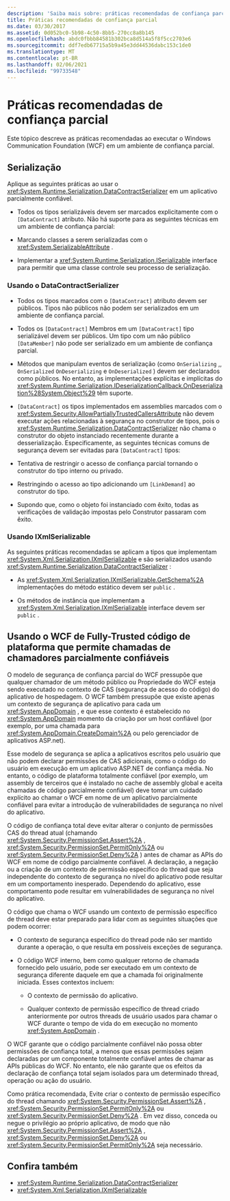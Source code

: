 ```yaml
---
description: 'Saiba mais sobre: práticas recomendadas de confiança parcial'
title: Práticas recomendadas de confiança parcial
ms.date: 03/30/2017
ms.assetid: 0d052bc0-5b98-4c50-8bb5-270cc8a8b145
ms.openlocfilehash: abdc0fbbb84581b302bca8d514a5f8f5cc2703e6
ms.sourcegitcommit: ddf7edb67715a5b9a45e3dd44536dabc153c1de0
ms.translationtype: MT
ms.contentlocale: pt-BR
ms.lasthandoff: 02/06/2021
ms.locfileid: "99733548"
---
```

# <a name="partial-trust-best-practices"></a>Práticas recomendadas de confiança parcial

Este tópico descreve as práticas recomendadas ao executar o Windows Communication Foundation (WCF) em um ambiente de confiança parcial.

## <a name="serialization"></a>Serialização

Aplique as seguintes práticas ao usar o <xref:System.Runtime.Serialization.DataContractSerializer> em um aplicativo parcialmente confiável.

- Todos os tipos serializáveis devem ser marcados explicitamente com o `[DataContract]` atributo. Não há suporte para as seguintes técnicas em um ambiente de confiança parcial:

- Marcando classes a serem serializadas com o <xref:System.SerializableAttribute> .

- Implementar a <xref:System.Runtime.Serialization.ISerializable> interface para permitir que uma classe controle seu processo de serialização.

### <a name="using-datacontractserializer"></a>Usando o DataContractSerializer

- Todos os tipos marcados com o `[DataContract]` atributo devem ser públicos. Tipos não públicos não podem ser serializados em um ambiente de confiança parcial.

- Todos os `[DataContract]` Membros em um `[DataContract]` tipo serializável devem ser públicos. Um tipo com um não público `[DataMember]` não pode ser serializado em um ambiente de confiança parcial.

- Métodos que manipulam eventos de serialização (como `OnSerializing` ,, `OnSerialized` `OnDeserializing` e `OnDeserialized` ) devem ser declarados como públicos. No entanto, as implementações explícitas e implícitas do <xref:System.Runtime.Serialization.IDeserializationCallback.OnDeserialization%28System.Object%29> têm suporte.

- `[DataContract]` os tipos implementados em assemblies marcados com o <xref:System.Security.AllowPartiallyTrustedCallersAttribute> não devem executar ações relacionadas à segurança no construtor de tipos, pois o <xref:System.Runtime.Serialization.DataContractSerializer> não chama o construtor do objeto instanciado recentemente durante a desserialização. Especificamente, as seguintes técnicas comuns de segurança devem ser evitadas para `[DataContract]` tipos:

- Tentativa de restringir o acesso de confiança parcial tornando o construtor do tipo interno ou privado.

- Restringindo o acesso ao tipo adicionando um `[LinkDemand]` ao construtor do tipo.

- Supondo que, como o objeto foi instanciado com êxito, todas as verificações de validação impostas pelo Construtor passaram com êxito.

### <a name="using-ixmlserializable"></a>Usando IXmlSerializable

As seguintes práticas recomendadas se aplicam a tipos que implementam <xref:System.Xml.Serialization.IXmlSerializable> e são serializados usando <xref:System.Runtime.Serialization.DataContractSerializer> :

- As <xref:System.Xml.Serialization.IXmlSerializable.GetSchema%2A> implementações do método estático devem ser `public` .

- Os métodos de instância que implementam a <xref:System.Xml.Serialization.IXmlSerializable> interface devem ser `public` .

## <a name="using-wcf-from-fully-trusted-platform-code-that-allows-calls-from-partially-trusted-callers"></a>Usando o WCF de Fully-Trusted código de plataforma que permite chamadas de chamadores parcialmente confiáveis

O modelo de segurança de confiança parcial do WCF pressupõe que qualquer chamador de um método público ou Propriedade do WCF esteja sendo executado no contexto de CAS (segurança de acesso do código) do aplicativo de hospedagem. O WCF também pressupõe que existe apenas um contexto de segurança de aplicativo para cada um <xref:System.AppDomain> , e que esse contexto é estabelecido no <xref:System.AppDomain> momento da criação por um host confiável (por exemplo, por uma chamada para <xref:System.AppDomain.CreateDomain%2A> ou pelo gerenciador de aplicativos ASP.net).

Esse modelo de segurança se aplica a aplicativos escritos pelo usuário que não podem declarar permissões de CAS adicionais, como o código do usuário em execução em um aplicativo ASP.NET de confiança média. No entanto, o código de plataforma totalmente confiável (por exemplo, um assembly de terceiros que é instalado no cache de assembly global e aceita chamadas de código parcialmente confiável) deve tomar um cuidado explícito ao chamar o WCF em nome de um aplicativo parcialmente confiável para evitar a introdução de vulnerabilidades de segurança no nível do aplicativo.

O código de confiança total deve evitar alterar o conjunto de permissões CAS do thread atual (chamando <xref:System.Security.PermissionSet.Assert%2A> , <xref:System.Security.PermissionSet.PermitOnly%2A> ou <xref:System.Security.PermissionSet.Deny%2A> ) antes de chamar as APIs do WCF em nome de código parcialmente confiável. A declaração, a negação ou a criação de um contexto de permissão específico do thread que seja independente do contexto de segurança no nível do aplicativo pode resultar em um comportamento inesperado. Dependendo do aplicativo, esse comportamento pode resultar em vulnerabilidades de segurança no nível do aplicativo.

O código que chama o WCF usando um contexto de permissão específico de thread deve estar preparado para lidar com as seguintes situações que podem ocorrer:

- O contexto de segurança específico do thread pode não ser mantido durante a operação, o que resulta em possíveis exceções de segurança.

- O código WCF interno, bem como qualquer retorno de chamada fornecido pelo usuário, pode ser executado em um contexto de segurança diferente daquele em que a chamada foi originalmente iniciada. Esses contextos incluem:

  - O contexto de permissão do aplicativo.

  - Qualquer contexto de permissão específico de thread criado anteriormente por outros threads de usuário usados para chamar o WCF durante o tempo de vida do em execução no momento <xref:System.AppDomain> .

O WCF garante que o código parcialmente confiável não possa obter permissões de confiança total, a menos que essas permissões sejam declaradas por um componente totalmente confiável antes de chamar as APIs públicas do WCF. No entanto, ele não garante que os efeitos da declaração de confiança total sejam isolados para um determinado thread, operação ou ação do usuário.

Como prática recomendada, Evite criar o contexto de permissão específico do thread chamando <xref:System.Security.PermissionSet.Assert%2A> , <xref:System.Security.PermissionSet.PermitOnly%2A> ou <xref:System.Security.PermissionSet.Deny%2A> . Em vez disso, conceda ou negue o privilégio ao próprio aplicativo, de modo que não <xref:System.Security.PermissionSet.Assert%2A> , <xref:System.Security.PermissionSet.Deny%2A> ou <xref:System.Security.PermissionSet.PermitOnly%2A> seja necessário.

## <a name="see-also"></a>Confira também

- <xref:System.Runtime.Serialization.DataContractSerializer>
- <xref:System.Xml.Serialization.IXmlSerializable>
